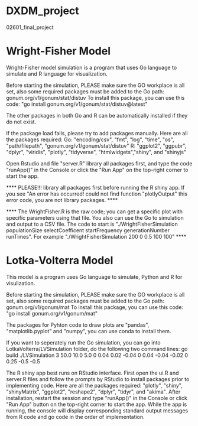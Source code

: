 # DXDM_project
 02601_final_project

# Wright-Fisher Model
Wright-Fisher model simulation is a program that uses Go language to simulate and R language for visualization.

Before starting the simulation, PLEASE make sure the GO workplace is all set, also some required packages must be added to the Go path: gonum.org/v1/gonum/stat/distuv
To install this package, you can use this code:
"go install gonum.org/v1/gonum/stat/distuv@latest"

The other packages in both Go and R can be automatically installed if they do not exist.

If the package load fails, please try to add packages manually. Here are all the packages required:
Go: 	"encoding/csv", "fmt",		"log", "time", "os",	"path/filepath", "gonum.org/v1/gonum/stat/distuv"
R: "ggplot2", "ggpubr", "dplyr", "viridis", "plotly", "tidyverse", "htmlwidgets","shiny", and "shinyjs" 

Open Rstudio and file "server.R" library all packages first, and type the code "runApp()" in the Console or click the "Run App" on the top-right corner to start the app.

 **** PLEASE!!! library all packages first before running the R shiny app. If you see "An error has occurred! could not find function "plotlyOutput" this error code, you are not library packages. ****

 **** The WrightFisher.R is the raw code; you can get a specific plot with specific parameters using that file. You also can use the Go to simulation and output to a CSV file. The code to start is "./WrightFisherSimulation populationSize selectCoefficent startFrequency generationNumber runTimes". For example "./WrightFisherSimulation 200 0 0.5 100 100" ****

# Lotka-Volterra Model
This model is a program uses Go language to simulate, Python and R for visulization.

Before starting the simulation, PLEASE make sure the GO workplace is all set, also some required packages must be added to the Go path: gonum.org/v1/gonum/mat
To install this package, you can use this code:
"go install gonum.org/v1/gonum/mat"

The packages for Pyhton code to draw plots are "pandas", "matplotlib.pyplot" and "numpy", you can use conda to install them.

If you want to seperately run the Go simulation, you can go into  LotkaVolterra/LVSimulation folder, do the following two command lines:
go build
./LVSimulation 3 50.0 10.0 5.0 0 0.04 0.02 -0.04 0 0.04 -0.04 -0.02 0 0.25 -0.5 -0.5

The R shiny app best runs on RStudio interface. First open the ui.R and server.R files and follow the prompts by RStudio to install packages prior to implementing code. Here are all the packages required: "plotly", "shiny", "shinyMatrix", "ggplot2", "reshape2", "dplyr", "tidyr", and "akima". After installation, restart the session and type "runApp()" in the Console or click "Run App" button on the top-right corner to start the app. While the app is running, the console will display corresponding standard output messages from R code and go code in the order of implementation. 


